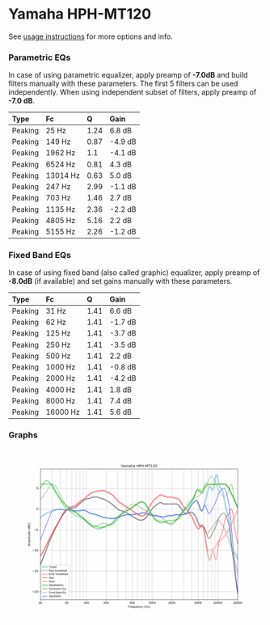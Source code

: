 # Yamaha HPH-MT120
See [usage instructions](https://github.com/jaakkopasanen/AutoEq#usage) for more options and info.

### Parametric EQs
In case of using parametric equalizer, apply preamp of **-7.0dB** and build filters manually
with these parameters. The first 5 filters can be used independently.
When using independent subset of filters, apply preamp of **-7.0 dB**.

| Type    | Fc       |    Q | Gain    |
|:--------|:---------|:-----|:--------|
| Peaking | 25 Hz    | 1.24 | 6.8 dB  |
| Peaking | 149 Hz   | 0.87 | -4.9 dB |
| Peaking | 1962 Hz  | 1.1  | -4.1 dB |
| Peaking | 6524 Hz  | 0.81 | 4.3 dB  |
| Peaking | 13014 Hz | 0.63 | 5.0 dB  |
| Peaking | 247 Hz   | 2.99 | -1.1 dB |
| Peaking | 703 Hz   | 1.46 | 2.7 dB  |
| Peaking | 1135 Hz  | 2.36 | -2.2 dB |
| Peaking | 4805 Hz  | 5.16 | 2.2 dB  |
| Peaking | 5155 Hz  | 2.26 | -1.2 dB |

### Fixed Band EQs
In case of using fixed band (also called graphic) equalizer, apply preamp of **-8.0dB**
(if available) and set gains manually with these parameters.

| Type    | Fc       |    Q | Gain    |
|:--------|:---------|:-----|:--------|
| Peaking | 31 Hz    | 1.41 | 6.6 dB  |
| Peaking | 62 Hz    | 1.41 | -1.7 dB |
| Peaking | 125 Hz   | 1.41 | -3.7 dB |
| Peaking | 250 Hz   | 1.41 | -3.5 dB |
| Peaking | 500 Hz   | 1.41 | 2.2 dB  |
| Peaking | 1000 Hz  | 1.41 | -0.8 dB |
| Peaking | 2000 Hz  | 1.41 | -4.2 dB |
| Peaking | 4000 Hz  | 1.41 | 1.8 dB  |
| Peaking | 8000 Hz  | 1.41 | 7.4 dB  |
| Peaking | 16000 Hz | 1.41 | 5.6 dB  |

### Graphs
![](./Yamaha%20HPH-MT120.png)